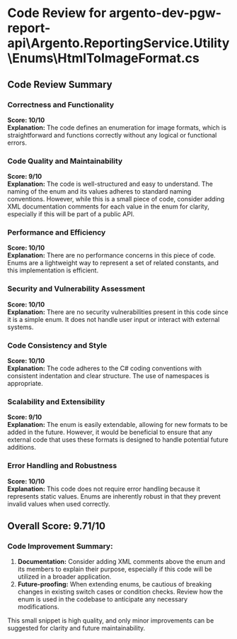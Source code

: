 # Code Review for argento-dev-pgw-report-api\Argento.ReportingService.Utility\Enums\HtmlToImageFormat.cs

## Code Review Summary

### Correctness and Functionality
**Score: 10/10**  
**Explanation:** The code defines an enumeration for image formats, which is straightforward and functions correctly without any logical or functional errors.

### Code Quality and Maintainability
**Score: 9/10**  
**Explanation:** The code is well-structured and easy to understand. The naming of the enum and its values adheres to standard naming conventions. However, while this is a small piece of code, consider adding XML documentation comments for each value in the enum for clarity, especially if this will be part of a public API. 

### Performance and Efficiency
**Score: 10/10**  
**Explanation:** There are no performance concerns in this piece of code. Enums are a lightweight way to represent a set of related constants, and this implementation is efficient.

### Security and Vulnerability Assessment
**Score: 10/10**  
**Explanation:** There are no security vulnerabilities present in this code since it is a simple enum. It does not handle user input or interact with external systems.

### Code Consistency and Style
**Score: 10/10**  
**Explanation:** The code adheres to the C# coding conventions with consistent indentation and clear structure. The use of namespaces is appropriate.

### Scalability and Extensibility
**Score: 9/10**  
**Explanation:** The enum is easily extendable, allowing for new formats to be added in the future. However, it would be beneficial to ensure that any external code that uses these formats is designed to handle potential future additions.

### Error Handling and Robustness
**Score: 10/10**  
**Explanation:** This code does not require error handling because it represents static values. Enums are inherently robust in that they prevent invalid values when used correctly.

## Overall Score: 9.71/10

### Code Improvement Summary:
1. **Documentation:** Consider adding XML comments above the enum and its members to explain their purpose, especially if this code will be utilized in a broader application.
2. **Future-proofing:** When extending enums, be cautious of breaking changes in existing switch cases or condition checks. Review how the enum is used in the codebase to anticipate any necessary modifications.

This small snippet is high quality, and only minor improvements can be suggested for clarity and future maintainability.